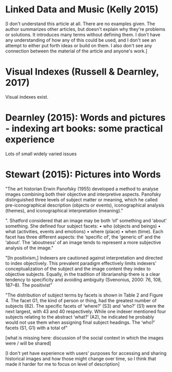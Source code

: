 # Linked Data and Music (Kelly 2015)

[I don't understand this article at all. There are no examples given. The author summarizes other articles, but doesn't explain why they're problems or solutions. It introduces many terms without defining them. I don't have any understanding of how any of this could be used, and I don't see an attempt to either put forth ideas or build on them. I also don't see any connection between the material of the article and anyone's work.]

# Visual Indexes (Russell & Dearnley, 2017)

Visual indexes exist. 

# Dearnley (2015): Words and pictures - indexing art books: some practical experience

Lots of small widely varied issues


# Stewart (2015): Pictures into Words
"The art historian Erwin Panofsky (1955) developed a method to analyse images combining both their objective and interpretive aspects. Panofsky distinguished three levels of subject matter or meaning, which he called pre-iconographical description (objects or events), iconographical analysis (themes), and iconographical interpretation (meaning)."

". Shatford considered that an image may be both ‘of’ something and ‘about’ something. She defined four subject facets: • who (objects and beings) • what (activities, events and emotions) • where (place) • when (time). Each facet has three different aspects: the ‘specific of’, the ‘generic of’ and the ‘about’. The ‘aboutness’ of an image tends to represent a more subjective analysis of the image."

"[In positivism,] Indexers are cautioned against interpretation and directed to index objectively. This prevalent paradigm effectively limits indexers’ conceptualization of the subject and the image content they index to objective subjects. Equally, in the tradition of librarianship there is a clear tendency to specificity and avoiding ambiguity (Svenonius, 2000: 76, 108, 187–8). The positivist"

"The distribution of subject terms by facets is shown in Table 2 and Figure 4. The facet G1, the kind of person or thing, had the greatest number of subjects (82). The specific facets of ‘where?’ (S3) and ‘who?’ (S1) were the next largest, with 43 and 40 respectively. While one indexer mentioned four subjects relating to the abstract ‘what?’ (A2), he indicated he probably would not use them when assigning final subject headings. The ‘who?’ facets (S1, G1) with a total of"


[what is missing here: discussion of the social context in which the images were / will be shared]

[I don't yet have experience with users' purposes for accessing and sharing historical images and how those might change over time, so I think that made it harder for me to focus on level of description]
